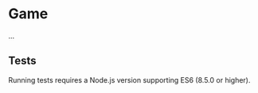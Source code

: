 Game
===

...

Tests
---

Running tests requires a Node.js version supporting ES6 (8.5.0 or higher).